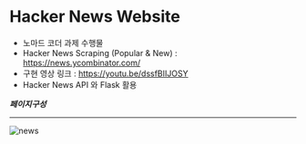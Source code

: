 # Hacker News Website

+ 노마드 코더 과제 수행물
+ Hacker News Scraping (Popular & New) : https://news.ycombinator.com/
+ 구현 영상 링크 : https://youtu.be/dssfBIIJOSY
+ Hacker News API 와 Flask 활용   
   
      
      
___페이지구성___  
- - -
![news](https://user-images.githubusercontent.com/72543560/107164262-ab7c0a80-69f1-11eb-88d9-b7600a897c3d.jpg)
